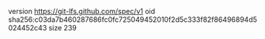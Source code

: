 version https://git-lfs.github.com/spec/v1
oid sha256:c03da7b460287686fc0fc725049452010f2d5c333f82f86496894d5024452c43
size 239
